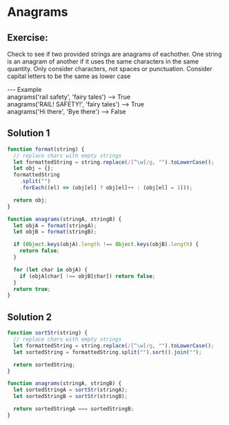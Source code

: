 # Anagrams

## Exercise:

Check to see if two provided strings are anagrams of eachother.
One string is an anagram of another if it uses the same characters
in the same quantity. Only consider characters, not spaces
or punctuation. Consider capital letters to be the same as lower case

--- Example
<br> anagrams('rail safety', 'fairy tales') --> True
<br> anagrams('RAIL! SAFETY!', 'fairy tales') --> True
<br> anagrams('Hi there', 'Bye there') --> False

## Solution 1

```js
function format(string) {
  // replace chars with empty strings
  let formattedString = string.replace(/[^\w]/g, "").toLowerCase();
  let obj = {};
  formattedString
    .split("")
    .forEach((el) => (obj[el] ? obj[el]++ : (obj[el] = 1)));

  return obj;
}

function anagrams(stringA, stringB) {
  let objA = format(stringA);
  let objB = format(stringB);

  if (Object.keys(objA).length !== Object.keys(objB).length) {
    return false;
  }

  for (let char in objA) {
    if (objA[char] !== objB[char]) return false;
  }
  return true;
}
```

## Solution 2

```js
function sortStr(string) {
  // replace chars with empty strings
  let formattedString = string.replace(/[^\w]/g, "").toLowerCase();
  let sortedString = formattedString.split("").sort().join("");

  return sortedString;
}

function anagrams(stringA, stringB) {
  let sortedStringA = sortStr(stringA);
  let sortedStringB = sortStr(stringB);

  return sortedStringA === sortedStringB;
}
```
